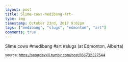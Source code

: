 ```yaml
---
layout: post
title: Slime-cows-medibang-art-
type: img
timestamp: October 23rd, 2017 9:02pm
tags: ["medibang", "slugs", "edmonton", "art"]
comments: true
---
```

<a href="https://www.instagram.com/p/BanW2-1HFBN/ "></a>

Slime cows #medibang #art #slugs (at Edmonton, Alberta)
 
  
<small>source: https://saturdayxiii.tumblr.com/post/166732327544</small>